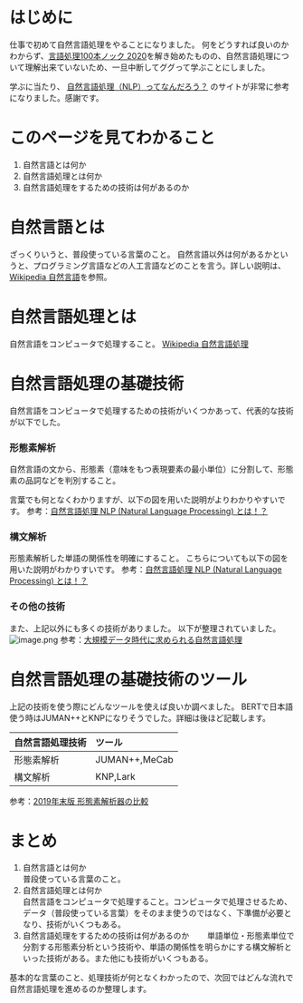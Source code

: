 # はじめに
仕事で初めて自然言語処理をやることになりました。
何をどうすれば良いのかわからず、[言語処理100本ノック 2020](https://nlp100.github.io/ja/)を解き始めたものの、自然言語処理について理解出来ていないため、一旦中断してググって学ぶことにしました。

学ぶに当たり、
[自然言語処理（NLP）ってなんだろう？](https://qiita.com/MahoTakara/items/b3d719ed1a3665730826)
のサイトが非常に参考になりました。感謝です。

# このページを見てわかること
1. 自然言語とは何か
2. 自然言語処理とは何か
3. 自然言語処理をするための技術は何があるのか


# 自然言語とは
ざっくりいうと、普段使っている言葉のこと。
自然言語以外は何があるかというと、プログラミング言語などの人工言語などのことを言う。詳しい説明は、[Wikipedia 自然言語](https://ja.wikipedia.org/wiki/%E8%87%AA%E7%84%B6%E8%A8%80%E8%AA%9E)を参照。

# 自然言語処理とは
自然言語をコンピュータで処理すること。
[Wikipedia 自然言語処理](https://ja.wikipedia.org/wiki/%E8%87%AA%E7%84%B6%E8%A8%80%E8%AA%9E%E5%87%A6%E7%90%86)

# 自然言語処理の基礎技術
自然言語をコンピュータで処理するための技術がいくつかあって、代表的な技術が以下でした。

### 形態素解析
自然言語の文から、形態素（意味をもつ表現要素の最小単位）に分割して、形態素の品詞などを判別すること。

言葉でも何となくわかりますが、以下の図を用いた説明がよりわかりやすいです。
参考：[自然言語処理 NLP (Natural Language Processing) とは！？](https://kenyu-life.com/2019/03/10/natural-language-processing/)

### 構文解析
形態素解析した単語の関係性を明確にすること。
こちらについても以下の図を用いた説明がわかりすいです。
参考：[自然言語処理 NLP (Natural Language Processing) とは！？](https://kenyu-life.com/2019/03/10/natural-language-processing/)

### その他の技術
また、上記以外にも多くの技術がありました。
以下が整理されていました。
![image.png](https://qiita-image-store.s3.ap-northeast-1.amazonaws.com/0/14760/56286920-8685-740c-47f4-582cfc36432f.png)
参考：[大規模データ時代に求められる自然言語処理](https://www.slideshare.net/pfi/ss-11474303)


# 自然言語処理の基礎技術のツール
上記の技術を使う際にどんなツールを使えば良いか調べました。
BERTで日本語使う時はJUMAN++とKNPになりそうでした。詳細は後ほど記載します。

| 自然言語処理技術 | ツール |
| :---- | :---- |
| 形態素解析 | JUMAN++,MeCab |
| 構文解析 |KNP,Lark |
参考：[2019年末版 形態素解析器の比較](https://qiita.com/hi-asano/items/aaf406db875f1c81530e)

# まとめ
1. 自然言語とは何か  
普段使っている言葉のこと。
2. 自然言語処理とは何か  
自然言語をコンピュータで処理すること。コンピュータで処理させるため、データ（普段使っている言葉）をそのまま使うのではなく、下準備が必要となり、技術がいくつもある。
3. 自然言語処理をするための技術は何があるのか　　
単語単位・形態素単位で分割する形態素分析という技術や、単語の関係性を明らかにする構文解析といった技術がある。また他にも技術がいくつもある。


基本的な言葉のこと、処理技術が何となくわかったので、次回ではどんな流れで自然言語処理を進めるのか整理します。
